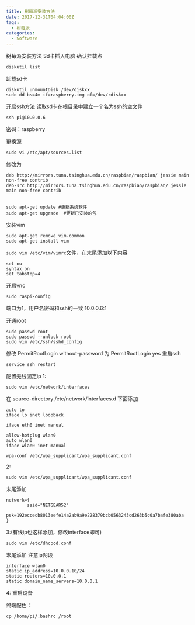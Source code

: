 ```yaml
---
title: 树莓派安装方法
date: 2017-12-31T04:04:00Z
tags:
  - 树莓派
categories:
  - Software
---
```

树莓派安装方法
Sd卡插入电脑
确认挂载点

    diskutil list

卸载sd卡

    diskutil unmountDisk /dev/diskxx
    sudo dd bs=4m if=raspberry.img of=/dev/rdiskxx


开启ssh方法
读取sd卡在根目录中建立一个名为ssh的空文件

    ssh pi@10.0.0.6 

密码：raspberry


更换源

    sudo vi /etc/apt/sources.list
修改为

    deb http://mirrors.tuna.tsinghua.edu.cn/raspbian/raspbian/ jessie main non-free contrib
    deb-src http://mirrors.tuna.tsinghua.edu.cn/raspbian/raspbian/ jessie main non-free contrib


    sudo apt-get update #更新系统软件
    sudo apt-get upgrade  #更新已安装的包


安装vim

    sudo apt-get remove vim-common
    sudo apt-get install vim

``sudo vim /etc/vim/vimrc``文件，在末尾添加以下内容

    set nu 
    syntax on 
    set tabstop=4


开启vnc

    sudo raspi-config

端口为1，用户名密码和ssh的一致
10.0.0.6:1

开通root

    sudo passwd root
    sudo passwd --unlock root
    sudo vim /etc/ssh/sshd_config

修改 PermitRootLogin without-password 为 PermitRootLogin yes
重启ssh

    service ssh restart

配置无线固定ip
1:

    sudo vim /etc/network/interfaces
在
source-directory /etc/network/interfaces.d
下面添加

    auto lo
    iface lo inet loopback
    
    iface eth0 inet manual
    
    allow-hotplug wlan0
    auto wlan0
    iface wlan0 inet manual
    
    wpa-conf /etc/wpa_supplicant/wpa_supplicant.conf


2:

    sudo vim /etc/wpa_supplicant/wpa_supplicant.conf

末尾添加

    network={
            ssid="NETGEAR52"
            psk=192eccecb8013eefe14a2ab9a9e228379bcb0563243cd263b5c0a7bafe380aba
    }

3:(有线ip也这样添加，修改interface即可)

    sudo vim /etc/dhcpcd.conf

末尾添加
注意ip网段

    interface wlan0
    static ip_address=10.0.0.10/24
    static routers=10.0.0.1
    static domain_name_servers=10.0.0.1
4:
重启设备

终端配色：

    cp /home/pi/.bashrc /root